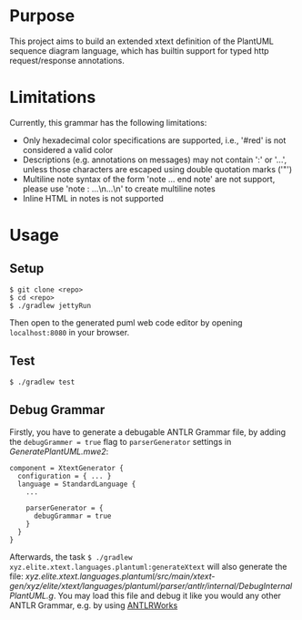 # Purpose

This project aims to build an extended xtext definition of the PlantUML sequence diagram
language, which has builtin support for typed http request/response annotations.

# Limitations

Currently, this grammar has the following limitations:

- Only hexadecimal color specifications are supported, i.e., '#red' is not considered a valid color
- Descriptions (e.g. annotations on messages) may not contain ':' or '...', unless those characters are escaped using double quotation marks ('"')
- Multiline note syntax of the form 'note ... end note' are not support, please use 'note : ...\n...\n' to create multiline notes
- Inline HTML in notes is not supported

# Usage

## Setup

```
$ git clone <repo>
$ cd <repo>
$ ./gradlew jettyRun
```

Then open to the generated puml web code editor by opening `localhost:8080` in your browser.

## Test

```
$ ./gradlew test
```

## Debug Grammar

Firstly, you have to generate a debugable ANTLR Grammar file, by adding the `debugGrammer = true`
flag to `parserGenerator` settings in _GeneratePlantUML.mwe2_:

```
component = XtextGenerator {
  configuration = { ... }
  language = StandardLanguage {
    ...

    parserGenerator = {
      debugGrammar = true
    }
  }
}
```

Afterwards, the task `$ ./gradlew xyz.elite.xtext.languages.plantuml:generateXtext` will also generate
the file: _xyz.elite.xtext.languages.plantuml/src/main/xtext-gen/xyz/elite/xtext/languages/plantuml/parser/antlr/internal/DebugInternalPlantUML.g_.
You may load this file and debug it like you would any other ANTLR Grammar, e.g. by using [ANTLRWorks](https://www.antlr3.org/works/)
